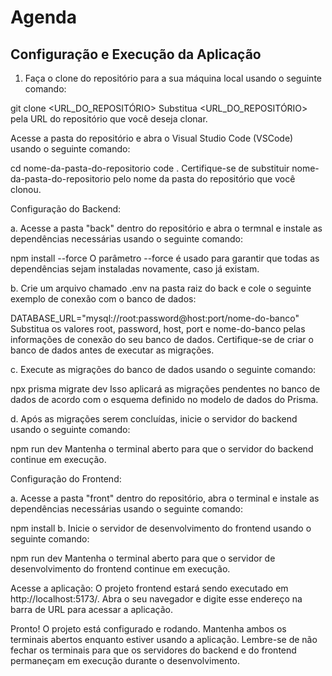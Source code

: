 # Agenda

## Configuração e Execução da Aplicação

1. Faça o clone do repositório para a sua máquina local usando o seguinte comando:

git clone <URL_DO_REPOSITÓRIO>
Substitua <URL_DO_REPOSITÓRIO> pela URL do repositório que você deseja clonar.

Acesse a pasta do repositório e abra o Visual Studio Code (VSCode) usando o seguinte comando:

cd nome-da-pasta-do-repositorio
code .
Certifique-se de substituir nome-da-pasta-do-repositorio pelo nome da pasta do repositório que você clonou.

Configuração do Backend:

a. Acesse a pasta "back" dentro do repositório e abra o termnal e instale as dependências necessárias usando o seguinte comando:

npm install --force
O parâmetro --force é usado para garantir que todas as dependências sejam instaladas novamente, caso já existam.

b. Crie um arquivo chamado .env na pasta raiz do back e cole o seguinte exemplo de conexão com o banco de dados:

DATABASE_URL="mysql://root:password@host:port/nome-do-banco"
Substitua os valores root, password, host, port e nome-do-banco pelas informações de conexão do seu banco de dados. Certifique-se de criar o banco de dados antes de executar as migrações.

c. Execute as migrações do banco de dados usando o seguinte comando:

npx prisma migrate dev
Isso aplicará as migrações pendentes no banco de dados de acordo com o esquema definido no modelo de dados do Prisma.

d. Após as migrações serem concluídas, inicie o servidor do backend usando o seguinte comando:

npm run dev
Mantenha o terminal aberto para que o servidor do backend continue em execução.

Configuração do Frontend:

a. Acesse a pasta "front" dentro do repositório, abra o terminal e instale as dependências necessárias usando o seguinte comando:

npm install
b. Inicie o servidor de desenvolvimento do frontend usando o seguinte comando:

npm run dev
Mantenha o terminal aberto para que o servidor de desenvolvimento do frontend continue em execução.

Acesse a aplicação:
O projeto frontend estará sendo executado em http://localhost:5173/. Abra o seu navegador e digite esse endereço na barra de URL para acessar a aplicação.

Pronto! O projeto está configurado e rodando. Mantenha ambos os terminais abertos enquanto estiver usando a aplicação. Lembre-se de não fechar os terminais para que os servidores do backend e do frontend permaneçam em execução durante o desenvolvimento.
